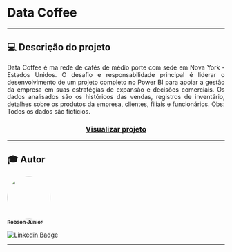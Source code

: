 <h1>Data Coffee</h1>

---

## 💻 Descrição do projeto

<p align="justify">
  Data Coffee é ma rede de cafés de médio porte com sede em Nova York - Estados Unidos. O desafio e responsabilidade principal é liderar o desenvolvimento de um projeto completo no Power BI para apoiar a gestão da empresa em suas estratégias de expansão e decisões comerciais. Os dados analisados são os históricos das vendas, registros de inventário, detalhes sobre os produtos da empresa, clientes, filiais e funcionários. Obs: Todos os dados são fictícios.
</p>

<h3 align="center">
<a href="https://app.powerbi.com/view?r=eyJrIjoiYjZiZjIxMWUtZWI4Yi00MzBmLWJhNjgtZmRmYzY1OWY0MDk4IiwidCI6IjJhNjhhMTEwLTZhOWYtNDIyNS1iNjNlLTMwNDViM2JjOTQwYiJ9" target="_blank">Visualizar projeto</a>
</h1>



---

## 🎓 Autor

<a href="https://www.instagram.com/robson.junior.184/">
 <img style="border-radius: 50%;" src="https://avatars3.githubusercontent.com/u/69487360?s=400&u=7956928a6764b5ab125fccfa6350c58e3414e2ff&v=4" width="100px;" alt=""/>
 <br />
 <sub><b>Robson Júnior</b></sub></a>
 <br />

[![Linkedin Badge](https://img.shields.io/badge/LinkedIn-Robson-blue?style=flat-square&logo=Linkedin&logoColor=white&link=https://www.linkedin.com/in/robsonlopesjr)](https://www.linkedin.com/in/robsonlopesjr)

---